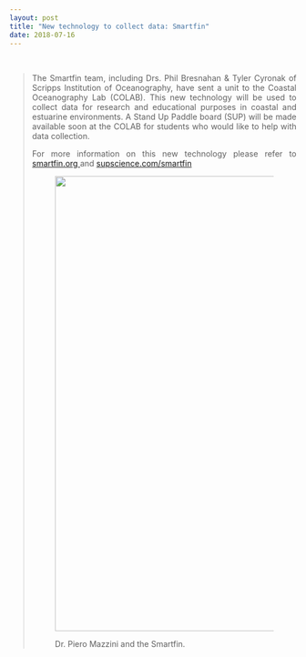 ```yaml
---
layout: post
title: "New technology to collect data: Smartfin"
date: 2018-07-16
---
```


<br>

<div style="text-align:justify" markdown="1">

>  <p> The Smartfin team, including Drs. Phil Bresnahan & Tyler Cyronak of Scripps Institution of Oceanography, have sent a unit to the Coastal Oceanography Lab (COLAB). This new technology will be used to collect data for research and educational purposes in coastal and estuarine environments. A Stand Up Paddle board (SUP) will be made available soon at the COLAB for students who would like to help with data collection. </p>
>
>  <p> For more information on this new technology please refer to  <a href='https://smartfin.org/'> smartfin.org </a> and <a href='https://supscience.com/smartfin/'> supscience.com/smartfin </a> </p>
>
>  <figure>
>  <img src="{{ site.url }}{{ site.baseurl }}/images/newspic/smartfin.jpg" class="img-responsive" width="800px" height="auto" />
>  <figcaption>
>  <p> Dr. Piero Mazzini and the Smartfin. </p>
>  </figcaption>
>  </figure>



</div>
